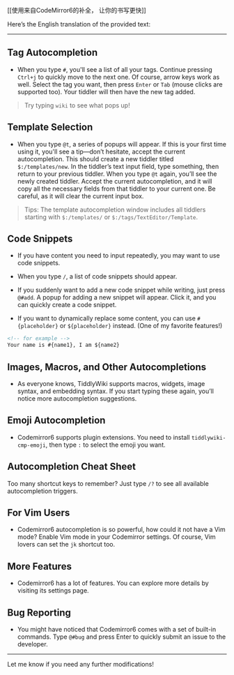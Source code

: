 [[使用来自CodeMirror6的补全， 让你的书写更快]]

Here’s the English translation of the provided text:

---

## Tag Autocompletion

* When you type `#`, you'll see a list of all your tags. Continue pressing `Ctrl+j` to quickly move to the next one. Of course, arrow keys work as well. Select the tag you want, then press `Enter` or `Tab` (mouse clicks are supported too). Your tiddler will then have the new tag added.

> Try typing `wiki` to see what pops up!

## Template Selection

* When you type `@t`, a series of popups will appear. If this is your first time using it, you'll see a tip—don’t hesitate, accept the current autocompletion. This should create a new tiddler titled `$:/templates/new`. In the tiddler’s text input field, type something, then return to your previous tiddler. When you type `@t` again, you’ll see the newly created tiddler. Accept the current autocompletion, and it will copy all the necessary fields from that tiddler to your current one. Be careful, as it will clear the current input box.

> Tips: The template autocompletion window includes all tiddlers starting with `$:/templates/` or `$:/tags/TextEditor/Template`.

## Code Snippets

* If you have content you need to input repeatedly, you may want to use code snippets.
* When you type `/`, a list of code snippets should appear.
* If you suddenly want to add a new code snippet while writing, just press `@#add`. A popup for adding a new snippet will appear. Click it, and you can quickly create a code snippet.

* If you want to dynamically replace some content, you can use `#{placeholder}` or `${placeholder}` instead. (One of my favorite features!)

```html
<!-- for example -->
Your name is #{name1}, I am ${name2}
```

## Images, Macros, and Other Autocompletions

* As everyone knows, TiddlyWiki supports macros, widgets, image syntax, and embedding syntax. If you start typing these again, you’ll notice more autocompletion suggestions.

## Emoji Autocompletion

* Codemirror6 supports plugin extensions. You need to install `tiddlywiki-cmp-emoji`, then type `:` to select the emoji you want.

## Autocompletion Cheat Sheet

Too many shortcut keys to remember? Just type `/?` to see all available autocompletion triggers.

## For Vim Users

* Codemirror6 autocompletion is so powerful, how could it not have a Vim mode? Enable Vim mode in your Codemirror settings. Of course, Vim lovers can set the `jk` shortcut too.

## More Features

* Codemirror6 has a lot of features. You can explore more details by visiting its settings page.

## Bug Reporting

* You might have noticed that Codemirror6 comes with a set of built-in commands. Type `@#bug` and press Enter to quickly submit an issue to the developer.

---

Let me know if you need any further modifications!